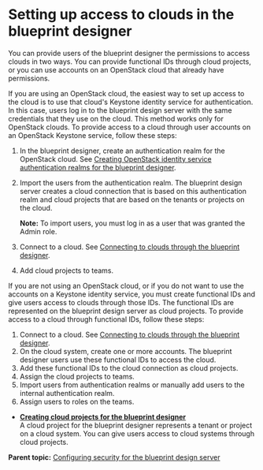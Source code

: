 # Setting up access to clouds in the blueprint designer

You can provide users of the blueprint designer the permissions to access clouds in two ways. You can provide functional IDs through cloud projects, or you can use accounts on an OpenStack cloud that already have permissions.

If you are using an OpenStack cloud, the easiest way to set up access to the cloud is to use that cloud's Keystone identity service for authentication. In this case, users log in to the blueprint design server with the same credentials that they use on the cloud. This method works only for OpenStack clouds. To provide access to a cloud through user accounts on an OpenStack Keystone service, follow these steps:

1.  In the blueprint designer, create an authentication realm for the OpenStack cloud. See [Creating OpenStack identity service authentication realms for the blueprint designer](security_realms_openstack.md).
2.  Import the users from the authentication realm. The blueprint design server creates a cloud connection that is based on this authentication realm and cloud projects that are based on the tenants or projects on the cloud.

    **Note:** To import users, you must log in as a user that was granted the Admin role.

3.  Connect to a cloud. See [Connecting to clouds through the blueprint designer](security_cloud_connection.md).
4.  Add cloud projects to teams.

If you are not using an OpenStack cloud, or if you do not want to use the accounts on a Keystone identity service, you must create functional IDs and give users access to clouds through those IDs. The functional IDs are represented on the blueprint design server as cloud projects. To provide access to a cloud through functional IDs, follow these steps:

1.  Connect to a cloud. See [Connecting to clouds through the blueprint designer](security_cloud_connection.md).
2.  On the cloud system, create one or more accounts. The blueprint designer users use these functional IDs to access the cloud.
3.  Add these functional IDs to the cloud connection as cloud projects.
4.  Assign the cloud projects to teams.
5.  Import users from authentication realms or manually add users to the internal authentication realm.
6.  Assign users to roles on the teams.

-   **[Creating cloud projects for the blueprint designer](../../com.edt.doc/topics/security_projects.md)**  
A cloud project for the blueprint designer represents a tenant or project on a cloud system. You can give users access to cloud systems through cloud projects.

**Parent topic:** [Configuring security for the blueprint design server](../../com.edt.doc/topics/security_ov.md)

